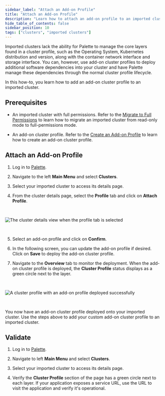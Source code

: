 ```yaml
---
sidebar_label: "Attach an Add-on Profile"
title: "Attach an Add-on Profile"
description: "Learn how to attach an add-on profile to an imported cluster in Palette."
hide_table_of_contents: false
sidebar_position: 10
tags: ["clusters", "imported clusters"]
---
```



Imported clusters lack the ability for Palette to manage the core layers found in a cluster profile, such as the Operating System, Kubernetes distribution and version, along with the container network interface and storage interface. 
You can, however, use add-on cluster profiles to deploy additional software dependencies into your cluster and have Palette manage these dependencies through the normal cluster profile lifecycle. 


In this how-to, you learn how to add an add-on cluster profile to an imported cluster.


## Prerequisites

* An imported cluster with full permissions. Refer to the [Migrate to Full Permissions](/clusters/imported-clusters/migrate-full-permissions) to learn how to migrate an imported cluster from read-only mode to full-permissions mode.


* An add-on cluster profile. Refer to the [Create an Add-on Profile](../../profiles/cluster-profiles/create-addon-profile.md) to learn how to create an add-on cluster profile.


## Attach an Add-on Profile

1. Log in to [Palette](https://console.spectrocloud.com).


2. Navigate to the left **Main Menu** and select **Clusters**.



3. Select your imported cluster to access its details page.


4. From the cluster details page, select the **Profile** tab and click on **Attach Profile**.

  <br />

  ![The cluster details view when the profile tab is selected](/clusters_imported-clusters_attach-add-on-profile_cluster-details-profile-tab.png)

  <br />

5. Select an add-on profile and click on **Confirm**.


6. In the following screen, you can update the add-on profile if desired. Click on **Save** to deploy the add-on cluster profile.


7. Navigate to the **Overview** tab to monitor the deployment. When the add-on cluster profile is deployed, the  **Cluster Profile** status displays as a green circle next to the layer.
  <br />

  ![A cluster profile with an add-on profile deployed successfully](/clusters_imported-clusters_attach-add-on-profile_cluster-details-app-deployed.png)


  <br />



You now have an add-on cluster profile deployed onto your imported cluster. Use the steps above to add your custom add-on cluster profile to an imported cluster.


## Validate

1. Log in to [Palette](https://console.spectrocloud.com).



2.  Navigate to left **Main Menu** and select **Clusters**.



3. Select your imported cluster to access its details page.



4. Verify the **Cluster Profile** section of the page has a green circle next to each layer. If your application exposes a service URL, use the URL to visit the application and verify it's operational.

